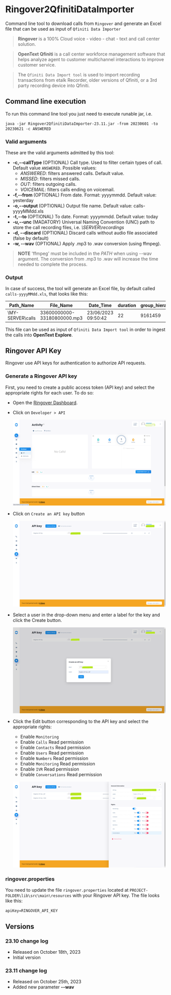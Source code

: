 # Ringover2QfinitiDataImporter

Command line tool to download calls from `Ringover` and generate an Excel file that can be used as input of `Qfiniti Data Importer`

> **Ringover** is a 100% Cloud voice - video - chat - text and call center solution.

> **OpenText Qfiniti** is a call center workforce management software that helps 
> analyze agent to customer multichannel interactions to improve customer service.

> The `Qfiniti Data Import tool`  is used to import recording transactions from etalk Recorder, 
> older versions of Qfiniti, or a 3rd party recording device into Qfiniti.

## Command line execution

To run this command line tool you just need to execute runable jar, i.e.

```script
java -jar Ringover2QfinitiDataImporter-23.11.jar -from 20230601 -to 20230621 -c ANSWERED
```

### Valid arguments

These are the valid arguments admitted by this tool:
         
 - **-c,--callType <arg>**   (OPTIONAL) Call type. Used to filter certain types of call. Default value `ANSWERED`. Possible values:
    - *ANSWERED*:  filters answered calls. Default value.
    - *MISSED*:    filters missed calls.
    - *OUT*:       filters outgoing calls.
    - *VOICEMAIL*: filters calls ending on voicemail.
 - **-f,--from <arg>**       (OPTIONAL) From date. Format: yyyymmdd. Default value: yesterday
 - **-o,--output <arg>**     (OPTIONAL) Output file name. Default value: calls-yyyyMMdd.xls
 - **-t,--to <arg>**         (OPTIONAL) To date. Format: yyyymmdd. Default value: today
 - **-u,--unc <arg>**        (MADATORY) Universal Naming Convention (UNC) path to store the call recording files, i.e. *\\SERVER\recordings*
 - **-d, --discard**         (OPTIONAL) Discard calls without audio file associated (false by default)
 - **-w, --wav**              (OPTIONAL) Apply .mp3 to .wav conversion (using ffmpeg). 
 
> **NOTE** 'ffmpeg' must be included in the *PATH* when using --wav argument.
> The conversion from .mp3 to .wav will increase the time needed to complete the process.

### Output

In case of success, the tool will generate an Excel file, by default called `calls-yyyyMMdd.xls`, that looks like this:

| Path_Name	        | File_Name                   | Date_Time           | duration	| group_hierarchy | Team_Member_Name  | dnis         | 
|-------------------|-----------------------------|---------------------|-----------|-----------------|-------------------|--------------|
| \\MY-SERVER\calls	| 33600000000-33180800000.mp3 | 23/06/2023 09:50:42 | 22        | 9161459         | Doe, Joe          |	346789456123 |

 This file can be used as input of `Qfiniti Data Import tool` in order to ingest the calls into **OpenText Explore**.
 
## Ringover API Key

Ringover use API keys for authentication to authorize API requests. 

### Generate a Ringover API key

First, you need to create a public access token (API key) and select the appropriate rights for each user. To do so:

 - Open the [Ringover Dashboard](https://dashboard.ringover.com/).
 - Click on `Developer > API`
 
   ![Ringover developer API](images/ringover-developer-api.png)
   
 - Click on `Create an API key` button

   ![Create an API key button](images/ringover-api-key.png) 
   
 - Select a user in the drop-down menu and enter a label for the key and click the Create button.
    
   ![Create an API key button](images/ringover-create-api-key-popup.png)
   
 - Click the Edit button corresponding to the API key and select the appropriate rights:
    - Enable `Monitoring`
    - Enable `Calls` Read permission
    - Enable `Contacts` Read permission
    - Enable `Users` Read permission
    - Enable `Numbers` Read permission
    - Enable `Monitoring` Read permission
    - Enable `IVR` Read permission
    - Enable `Conversations` Read permission
                             
   ![Ringover API key general information](images/ringover-api-key-general-information.png)   

### ringover.properties

You need to update the file `ringover.properties` located at `PROJECT-FOLDER\lib\src\main\resources` with your Ringover API key.
The file looks like this:

```
apiKey=RINGOVER_API_KEY
```

## Versions

### 23.10 change log

 - Released on October 18th, 2023
 - Initial version

### 23.11 change log

 - Released on October 25th, 2023
 - Added new parameter **--wav**